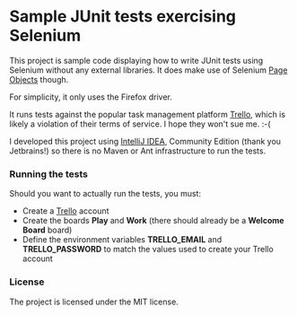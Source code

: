 # Sample JUnit tests exercising Selenium
This project is sample code displaying how to write JUnit tests using
Selenium without any external libraries. It does make use of
Selenium [Page Objects](https://code.google.com/p/selenium/wiki/PageObjects) though.

For simplicity, it only uses the Firefox driver.

It runs tests against the popular task management platform [Trello](https://trello.com),
which is likely a violation of their terms of service. I hope they won't sue me. :-(

I developed this project using [IntelliJ IDEA](https://www.jetbrains.com/idea/), Community Edition
(thank you Jetbrains!) so there is no Maven or Ant infrastructure to run the tests.

### Running the tests
Should you want to actually run the tests, you must:
* Create a [Trello](https://trello.com) account
* Create the boards **Play** and **Work** (there should already be a **Welcome Board** board)
* Define the environment variables **TRELLO_EMAIL** and **TRELLO_PASSWORD** to match the values used to create your Trello account

### License
The project is licensed under the MIT license.
